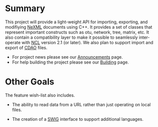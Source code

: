 # Summary #
This project will provide a light-weight API for importing, exporting, and modifiying  [NeXML](http://www.nexml.org/) documents using C++. It provides a set of classes that represent important constructs such as otu, network, tree, matrix, etc.  It also contain a compatibility layer to make it possible to seamlessly inter-operate with [NCL](https://sourceforge.net/projects/ncl/) version 2.1 (or later). We also plan to support import and export of [CDAO](http://www.evolutionaryontology.org) files.

  * For project news please see our [Announcements](Announcements.md) page.
  * For help building the project please see our [Building](Building.md) page.

# Other Goals #
The feature wish-list also includes.

  * The ability to read data from a URL rather than just operating on local files.

  * The creation of a [SWIG](http://www.swig.org) interface to support additional languages.